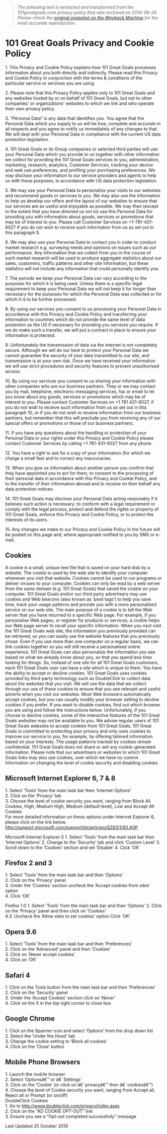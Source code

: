 > *The following text is extracted and transformed from the 101greatgoals.com privacy policy that was archived on 2014-06-24. Please check the [original snapshot on the Wayback Machine](https://web.archive.org/web/20140624041248id_/http%3A//www.101greatgoals.com/privacy-policy) for the most accurate reproduction.*

# 101 Great Goals Privacy and Cookie Policy

1\. This Privacy and Cookie Policy explains how 101 Great Goals processes information about you both directly and indirectly. Please read this Privacy and Cookie Policy in conjunction with the terms & conditions of the particular service or services you are using.

2\. Please note that this Privacy Policy applies only to 101 Great Goals and any websites hosted by or on behalf of 101 Great Goals, but not to other companies’ or organizations’ websites to which we link and who operate their own privacy policy.

3\. “Personal Data” is any data that identifies you. You agree that the Personal Data which you supply to us will be true, complete and accurate in all respects and you agree to notify us immediately of any changes to that. We will deal with your Personal Data in compliance with the current US data protection legislation.

4\. 101 Great Goals or its Group companies or selected third parties will use your Personal Data which you provide to us together with other information we collect for providing the 101 Great Goals services to you, administration, marketing, research, analytics, Customer Services, tracking your device and web use preferences, and profiling your purchasing preferences. We may disclose your information to our service providers and agents to help us with these purposes, in accordance with US data protection legislation.

5\. We may use your Personal Data to personalize your visits to our websites and recommend goods or services to you. We may also use the information to help us develop our offers and the layout of our websites to ensure that our services are as useful and enjoyable as possible. We may then (except to the extent that you have directed us not to) use this Personal Data for providing you with information about goods, services or promotions that may be of interest to you. Please call Customer Services on +1-781-431-6027 if you do not wish to receive such information from us as set out in this paragraph 5.

6\. We may also use your Personal Data to contact you in order to conduct market research e.g. surveying needs and opinions on issues such as our performance. Any information that we collect from you in the course of such market research will be used to produce aggregate statistics about our sales, customers, traffic patterns and other site information, but these statistics will not include any information that could personally identify you.

7\. The periods we keep your Personal Data can vary according to the purposes for which it is being used. Unless there is a specific legal requirement to keep your Personal Data we will not keep it for longer than necessary for the purposes for which the Personal Data was collected or for which it is to be further processed.

8\. By using our services you consent to us processing your Personal Data in accordance with this Privacy and Cookie Policy and transferring your information to countries which do not provide the same level of data protection as the US if necessary for providing you services you require. If we do make such a transfer, we will put a contract in place to ensure your information is protected.

9\. Unfortunately the transmission of data via the internet is not completely secure. Although we will do our best to protect your Personal Data we cannot guarantee the security of your data transmitted to our site, and transmission is at your own risk. Once we have received your information we will use strict procedures and security features to prevent unauthorised access.

10\. By using our services you consent to us sharing your information with other companies who are our business partners. They or we may contact you by mail, telephone, electronic messaging services, fax or email to let you know about any goods, services or promotions which may be of interest to you. Please contact Customer Services on +1 781 431-6027, if you do not wish to receive such information from us as set out in this paragraph 10, or if you do not wish to receive information from our business partners, but remember that this will preclude you from receiving any of our special offers or promotions or those of our business partners.

11\. If you have any questions about the handling or protection of your Personal Data or your rights under this Privacy and Cookie Policy please contact Customer Services by calling +1 781-431-6027 from any phone.

12\. You have a right to ask for a copy of your information (for which we charge a small fee) and to correct any inaccuracies.

13\. When you give us information about another person you confirm that they have appointed you to act for them, to consent to the processing of their personal data in accordance with this Privacy and Cookie Policy, and to the transfer of their information abroad and to receive on their behalf any data protection notices.

14\. 101 Great Goals may disclose your Personal Data acting reasonably if it believes such action is necessary: to conform with a legal requirement or comply with the legal process, protect and defend the rights or property of 101 Great Goals, enforce this Privacy and Cookie Policy, or to protect the interests of its users.

15\. Any changes we make to our Privacy and Cookie Policy in the future will be posted on this page and, where appropriate notified to you by SMS or e-mail.

## **Cookies**

A cookie is a small, unique text file that is saved on your hard disk by a website. The cookie is used by the web site to identify your computer whenever you visit that website. Cookies cannot be used to run programs or deliver viruses to your computer. Cookies can only be read by a web server from the same domain (e.g. 101 Great Goals) that saved the cookie on your computer. 101 Great Goals and/or our third party advertisers may use cookies and Web beacons (also known as ‘pixel tags’) to help you save time, track your usage patterns and provide you with a more personalised service on our web site. The main purpose of a cookie is to tell the Web server that you have returned to a specific Web page. For example, if you personalise Web pages, or register for products or services, a cookie helps our Web page server to recall your specific information. When you next visit the 101 Great Goals web site, the information you previously provided can be retrieved, so you can easily use the website features that you previously chose. Even if you use more than one computer on a regular basis, we can link cookies together so you will still receive a personalised online experience. 101 Great Goals can also personalize the information you see based on what we already know about you, so that you spend less time looking for things. So, instead of one site for all 101 Great Goals customers, each 101 Great Goals user can have a site which is unique to them. You have the ability to accept or decline cookies. 101 Great Goals uses cookies provided by third-party technology such as DoubleClick to collect data about the websites that you visit. We will use the data that we collect through our use of these cookies to ensure that you see relevant and useful adverts when you visit our websites. Most Web browsers automatically accept cookies, but you can usually modify your browser setting to decline cookies if you prefer. If you want to disable cookies, find out which browser you are using and follow the instructions below. Unfortunately, if you choose to decline cookies, some of the interactive features of the 101 Great Goals websites may not be available to you. We advise regular users of 101 Great Goals websites to accept cookies from 101 Great Goals. 101 Great Goals is committed to protecting your privacy and only uses cookies to improve our service to you, for example, by offering tailored information based on your interests. The usage patterns tracked by cookies remain confidential. 101 Great Goals does not share or sell any cookie-generated information. Please note that our advertisers or websites to which 101 Great Goals links may also use cookies, over which we have no control.  
Information on changing the level of cookie security and disabling cookies

## **Microsoft Internet Explorer 6, 7 & 8**

1\. Select ‘Tools’ from the main task bar then ‘Internet Options’  
2\. Click on the ‘Privacy’ tab  
3\. Choose the level of cookie security you want, ranging from Block All Cookies, High, Medium High, Medium (default level), Low and Accept All Cookies  
For more detailed information on these options under Internet Explorer 6, please click on the link below. http://support.microsoft.com/support/kb/articles/Q283/1/85.ASP

Microsoft Internet Explorer 5 1. Select ‘Tools’ from the main task bar then ‘Internet Options’ 2. Change to the ‘Security’ tab and click ‘Custom Level’ 3. Scroll down to the ‘Cookies’ section and set ‘Disable’ 4. Click ‘OK’

## **Firefox 2 and 3**

1\. Select ‘Tools’ from the main task bar and then ‘Options’  
2\. Click on the ‘Privacy’ panel  
3\. Under the ‘Cookies’ section uncheck the ‘Accept cookies from sites’ option  
4\. Click ‘OK’

Firefox 1.0 1. Select ‘Tools’ from the main task bar and then ‘Options’ 2. Click on the ‘Privacy’ panel and then click on ‘Cookies’  
4.3. Uncheck the ‘Allow sites to set cookies’ option Click ‘OK’

## **Opera 9.6**

1\. Select ‘Tools’ from the main task bar and then ‘Preferences’  
2\. Click on the ‘Advanced’ panel and then ‘Cookies’  
3\. Click on ‘Never accept cookies’  
4\. Click on ‘OK’

## **Safari 4**

1\. Click on the Tools button from the main task bar and then ‘Preferences’  
2\. Click on the ‘Security’ panel  
3\. Under the ‘Accept Cookies’ section click on ‘Never’  
4\. Click on the X in the top right corner to close box

## **Google Chrome**

1\. Click on the Spanner icon and select ‘Options’ from the drop down list  
2\. Select the ‘Under the Hood’ tab  
3\. Change the cookie setting to ‘Block all cookies’  
4\. Click on the ‘Close’ button

## **Mobile Phone Browsers**

1\. Launch the mobile browser  
2\. Select ‘Optionsâ€™ or â€˜Settings’  
3\. Click on the ‘Cookie’ (or click on â€˜privacyâ€™ then â€˜cookiesâ€™)  
4\. Choose the level of Cookie security you want, ranging from Accept all, Reject all or Prompt (or on/off)  
DoubleClick Cookies  
1\. Go to http://www.doubleclick.com/privacy/index.aspx  
2\. Click on the “AD COOKIE OPT-OUT” link  
3\. Ensure you see a “Opt-out completed successfully” message

Last Updated 25 October 2010

